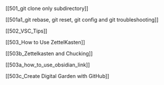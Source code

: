 

[[501_git clone only subdirectory]]

[[501a1_git rebase, git reset, git config and git troubleshooting]]


[[502_VSC_Tips]]


[[503_How to Use ZettelKasten]]

[[503b_Zettelkasten and Chucking]]

[[503a_how_to_use_obsidian_link]]

[[503c_Create Digital Garden with GitHub]]


